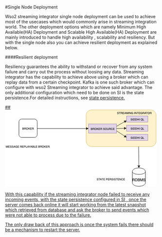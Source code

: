#Single Node Deployment

Wso2 streaming integrator single node deployment can be used to achieve most of the usecases which would commonly arise
in streaming integration world. The other deployment options which are namely Minimum High Available(HA) Deployment and 
Scalable High Available(HA) Deployment are mainly introduced to handle high availability , scalability and resiliency. 
But with the single node also you can achieve resilient deployment as explained below.

####Resilient deployment

Resiliency guarantees the ability to withstand or recover from any system failure and carry out the process without 
loosing any data. Streaming integrator has the capability to achieve above using a broker which can replay data from a 
certain checkpoint. Kafka is one such broker which can configure with wso2 Streaming integrator to achieve said 
advantage. The only additional configuration which need to be done on SI is the state persistence.For detailed 
instructions, see <a target="_blank" href="configuring-Database-and-File-System-State-Persistence">state persistence.

##![overview](../images/singleNodeDeployment.jpg?)

With this capability if the streaming integrator node failed to receive any incoming events, with the state persistence 
configured in SI , once the server comes back online it will start working from the latest snapshot which retrieved from 
database and ask the broker to send events which were not able to process due to the failure.

The only draw back of this approach is once the system fails there should be a mechanism to restart the server. 

